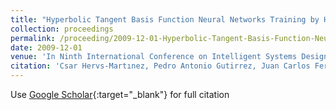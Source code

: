 ```yaml
---
title: "Hyperbolic Tangent Basis Function Neural Networks Training by Hybrid Evolutionary Programming for Accurate Short-Term Wind Speed Prediction"
collection: proceedings
permalink: /proceeding/2009-12-01-Hyperbolic-Tangent-Basis-Function-Neural-Networks-Training-by-Hybrid-Evolutionary-Programming-for-Ac
date: 2009-12-01
venue: 'In Ninth International Conference on Intelligent Systems Design and Applications (ISDA09)'
citation: 'Csar Hervs-Martınez, Pedro Antonio Gutirrez, Juan Carlos Fernndez, Sancho Salcedo-Sanz, A. Portilla Figueras, A. Perez Bellido, L. Prieto, &quot;Hyperbolic Tangent Basis Function Neural Networks Training by Hybrid Evolutionary Programming for Accurate Short-Term Wind Speed Prediction.&quot; In Ninth International Conference on Intelligent Systems Design and Applications (ISDA09), 2009, Pisa, Italy, pp.193--198.'
---
```

Use [Google Scholar](https://scholar.google.com/scholar?q=Hyperbolic+Tangent+Basis+Function+Neural+Networks+Training+by+Hybrid+Evolutionary+Programming+for+Accurate+Short+Term+Wind+Speed+Prediction){:target="_blank"} for full citation